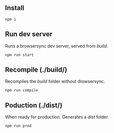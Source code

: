 ## Install
```
npm i
```

## Run dev server
Runs a browsersync dev server, served from *build*.
```
npm run start
```

## Recompile (./build/)
Recompiles the *build* folder without drowsersync.
```
npm run compile
```

## Poduction (./dist/)
When ready for production. Generates a *dist* folder.
```
npm run prod
```